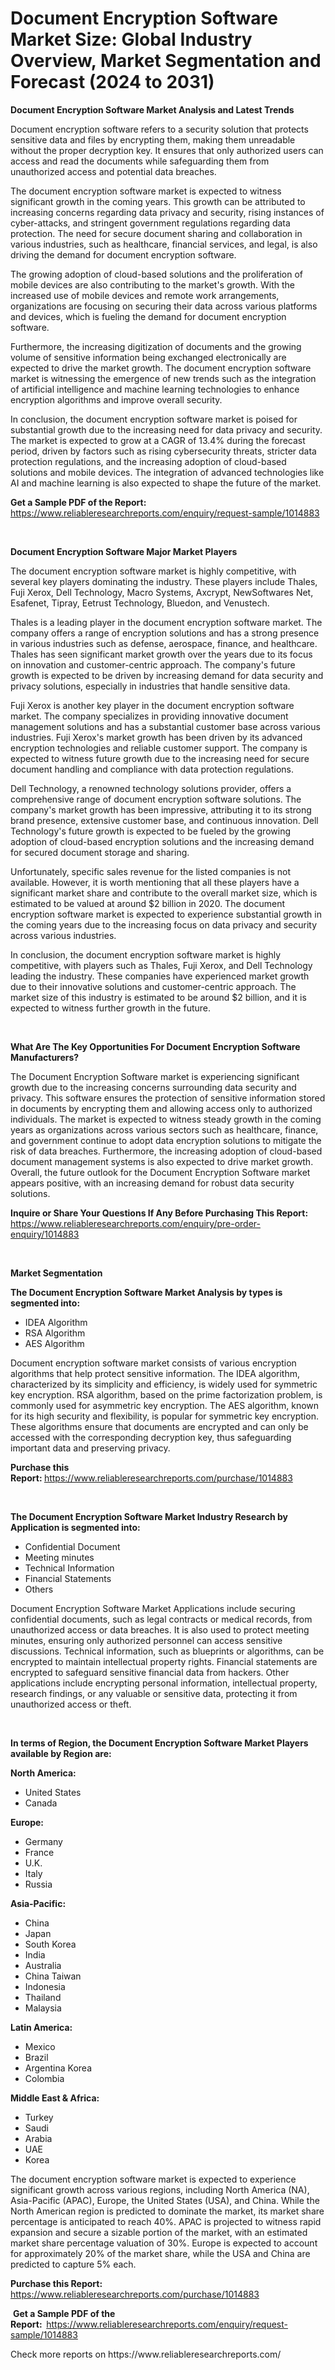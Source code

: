 <p><h1>Document Encryption Software Market Size: Global Industry Overview, Market Segmentation and Forecast (2024 to 2031)</h1></p><p><strong>Document Encryption Software Market Analysis and Latest Trends</strong></p>
<p><p>Document encryption software refers to a security solution that protects sensitive data and files by encrypting them, making them unreadable without the proper decryption key. It ensures that only authorized users can access and read the documents while safeguarding them from unauthorized access and potential data breaches.</p><p>The document encryption software market is expected to witness significant growth in the coming years. This growth can be attributed to increasing concerns regarding data privacy and security, rising instances of cyber-attacks, and stringent government regulations regarding data protection. The need for secure document sharing and collaboration in various industries, such as healthcare, financial services, and legal, is also driving the demand for document encryption software.</p><p>The growing adoption of cloud-based solutions and the proliferation of mobile devices are also contributing to the market's growth. With the increased use of mobile devices and remote work arrangements, organizations are focusing on securing their data across various platforms and devices, which is fueling the demand for document encryption software.</p><p>Furthermore, the increasing digitization of documents and the growing volume of sensitive information being exchanged electronically are expected to drive the market growth. The document encryption software market is witnessing the emergence of new trends such as the integration of artificial intelligence and machine learning technologies to enhance encryption algorithms and improve overall security.</p><p>In conclusion, the document encryption software market is poised for substantial growth due to the increasing need for data privacy and security. The market is expected to grow at a CAGR of 13.4% during the forecast period, driven by factors such as rising cybersecurity threats, stricter data protection regulations, and the increasing adoption of cloud-based solutions and mobile devices. The integration of advanced technologies like AI and machine learning is also expected to shape the future of the market.</p></p>
<p><strong>Get a Sample PDF of the Report:&nbsp;</strong> <a href="https://www.reliableresearchreports.com/enquiry/request-sample/1014883">https://www.reliableresearchreports.com/enquiry/request-sample/1014883</a></p>
<p>&nbsp;</p>
<p><strong>Document Encryption Software Major Market Players</strong></p>
<p><p>The document encryption software market is highly competitive, with several key players dominating the industry. These players include Thales, Fuji Xerox, Dell Technology, Macro Systems, Axcrypt, NewSoftwares Net, Esafenet, Tipray, Eetrust Technology, Bluedon, and Venustech. </p><p>Thales is a leading player in the document encryption software market. The company offers a range of encryption solutions and has a strong presence in various industries such as defense, aerospace, finance, and healthcare. Thales has seen significant market growth over the years due to its focus on innovation and customer-centric approach. The company's future growth is expected to be driven by increasing demand for data security and privacy solutions, especially in industries that handle sensitive data.</p><p>Fuji Xerox is another key player in the document encryption software market. The company specializes in providing innovative document management solutions and has a substantial customer base across various industries. Fuji Xerox's market growth has been driven by its advanced encryption technologies and reliable customer support. The company is expected to witness future growth due to the increasing need for secure document handling and compliance with data protection regulations.</p><p>Dell Technology, a renowned technology solutions provider, offers a comprehensive range of document encryption software solutions. The company's market growth has been impressive, attributing it to its strong brand presence, extensive customer base, and continuous innovation. Dell Technology's future growth is expected to be fueled by the growing adoption of cloud-based encryption solutions and the increasing demand for secured document storage and sharing.</p><p>Unfortunately, specific sales revenue for the listed companies is not available. However, it is worth mentioning that all these players have a significant market share and contribute to the overall market size, which is estimated to be valued at around $2 billion in 2020. The document encryption software market is expected to experience substantial growth in the coming years due to the increasing focus on data privacy and security across various industries.</p><p>In conclusion, the document encryption software market is highly competitive, with players such as Thales, Fuji Xerox, and Dell Technology leading the industry. These companies have experienced market growth due to their innovative solutions and customer-centric approach. The market size of this industry is estimated to be around $2 billion, and it is expected to witness further growth in the future.</p></p>
<p>&nbsp;</p>
<p><strong>What Are The Key Opportunities For Document Encryption Software Manufacturers?</strong></p>
<p><p>The Document Encryption Software market is experiencing significant growth due to the increasing concerns surrounding data security and privacy. This software ensures the protection of sensitive information stored in documents by encrypting them and allowing access only to authorized individuals. The market is expected to witness steady growth in the coming years as organizations across various sectors such as healthcare, finance, and government continue to adopt data encryption solutions to mitigate the risk of data breaches. Furthermore, the increasing adoption of cloud-based document management systems is also expected to drive market growth. Overall, the future outlook for the Document Encryption Software market appears positive, with an increasing demand for robust data security solutions.</p></p>
<p><strong>Inquire or Share Your Questions If Any Before Purchasing This Report:</strong> <a href="https://www.reliableresearchreports.com/enquiry/pre-order-enquiry/1014883">https://www.reliableresearchreports.com/enquiry/pre-order-enquiry/1014883</a></p>
<p>&nbsp;</p>
<p><strong>Market Segmentation</strong></p>
<p><strong>The Document Encryption Software Market Analysis by types is segmented into:</strong></p>
<p><ul><li>IDEA Algorithm</li><li>RSA Algorithm</li><li>AES Algorithm</li></ul></p>
<p><p>Document encryption software market consists of various encryption algorithms that help protect sensitive information. The IDEA algorithm, characterized by its simplicity and efficiency, is widely used for symmetric key encryption. RSA algorithm, based on the prime factorization problem, is commonly used for asymmetric key encryption. The AES algorithm, known for its high security and flexibility, is popular for symmetric key encryption. These algorithms ensure that documents are encrypted and can only be accessed with the corresponding decryption key, thus safeguarding important data and preserving privacy.</p></p>
<p><strong>Purchase this Report:&nbsp;</strong><a href="https://www.reliableresearchreports.com/purchase/1014883">https://www.reliableresearchreports.com/purchase/1014883</a></p>
<p>&nbsp;</p>
<p><strong>The Document Encryption Software Market Industry Research by Application is segmented into:</strong></p>
<p><ul><li>Confidential Document</li><li>Meeting minutes</li><li>Technical Information</li><li>Financial Statements</li><li>Others</li></ul></p>
<p><p>Document Encryption Software Market Applications include securing confidential documents, such as legal contracts or medical records, from unauthorized access or data breaches. It is also used to protect meeting minutes, ensuring only authorized personnel can access sensitive discussions. Technical information, such as blueprints or algorithms, can be encrypted to maintain intellectual property rights. Financial statements are encrypted to safeguard sensitive financial data from hackers. Other applications include encrypting personal information, intellectual property, research findings, or any valuable or sensitive data, protecting it from unauthorized access or theft.</p></p>
<p>&nbsp;</p>
<p><strong>In terms of Region, the Document Encryption Software Market Players available by Region are:</strong></p>
<p>
    <p> <strong> North America: </strong>
        <ul>
            <li>United States</li>
            <li>Canada</li>
        </ul>
        </p> 
    <p> <strong> Europe: </strong>
        <ul>
            <li>Germany</li>
            <li>France</li>
            <li>U.K.</li>
            <li>Italy</li>
            <li>Russia</li>
        </ul>
        </p> 
    <p> <strong> Asia-Pacific: </strong>
        <ul>
            <li>China</li>
            <li>Japan</li>
            <li>South Korea</li>
            <li>India</li>
            <li>Australia</li>
            <li>China Taiwan</li>
            <li>Indonesia</li>
            <li>Thailand</li>
            <li>Malaysia</li>
        </ul>
        </p> 
    <p> <strong> Latin America: </strong>
        <ul>
            <li>Mexico</li>
            <li>Brazil</li>
            <li>Argentina Korea</li>
            <li>Colombia</li>
        </ul>
        </p> 
    <p> <strong> Middle East & Africa: </strong>
        <ul>
            <li>Turkey</li>
            <li>Saudi</li>
            <li>Arabia</li>
            <li>UAE</li>
            <li>Korea</li>
        </ul>
    </p>
    </p>
<p><p>The document encryption software market is expected to experience significant growth across various regions, including North America (NA), Asia-Pacific (APAC), Europe, the United States (USA), and China. While the North American region is predicted to dominate the market, its market share percentage is anticipated to reach 40%. APAC is projected to witness rapid expansion and secure a sizable portion of the market, with an estimated market share percentage valuation of 30%. Europe is expected to account for approximately 20% of the market share, while the USA and China are predicted to capture 5% each.</p></p>
<p><strong>Purchase this Report: </strong><a href="https://www.reliableresearchreports.com/purchase/1014883">https://www.reliableresearchreports.com/purchase/1014883</a></p>
<p>&nbsp;<strong>Get a Sample PDF of the Report:&nbsp;&nbsp;</strong><a href="https://www.reliableresearchreports.com/enquiry/request-sample/1014883">https://www.reliableresearchreports.com/enquiry/request-sample/1014883</a></p>
<p><strong></strong></p>
<p>Check more reports on https://www.reliableresearchreports.com/</p>
